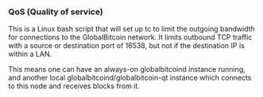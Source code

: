 ### QoS (Quality of service) ###

This is a Linux bash script that will set up tc to limit the outgoing bandwidth for connections to the GlobalBitcoin network. It limits outbound TCP traffic with a source or destination port of 16538, but not if the destination IP is within a LAN.

This means one can have an always-on globalbitcoind instance running, and another local globalbitcoind/globalbitcoin-qt instance which connects to this node and receives blocks from it.
